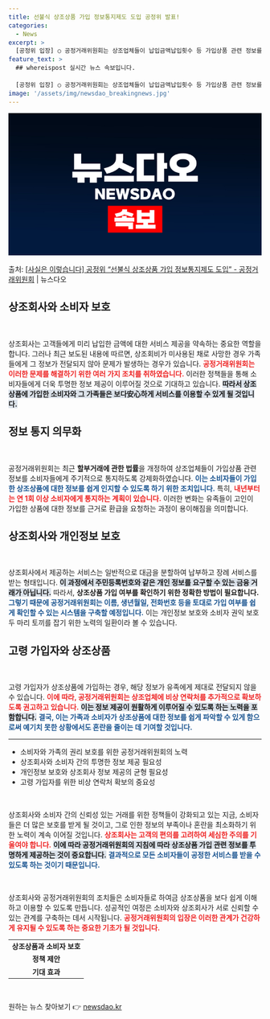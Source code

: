 ```yaml
---
title: 선불식 상조상품 가입 정보통지제도 도입 공정위 발표!
categories:
  - News
excerpt: >
  [공정위 입장] ○ 공정거래위원회는 상조업체들이 납입금액납입횟수 등 가입상품 관련 정보를 소비자들에게 주기적…
feature_text: >
  ## whereispost 실시간 뉴스 속보입니다.

  [공정위 입장] ○ 공정거래위원회는 상조업체들이 납입금액납입횟수 등 가입상품 관련 정보를 소비자들에게 주기적…
image: '/assets/img/newsdao_breakingnews.jpg'
---
```


![뉴스다오 속보](/assets/img/newsdao_breakingnews.jpg)

<p>출처: <a href="https://newsdao.kr/2727" rel="dofollow">[사실은 이렇습니다] 공정위 “선불식 상조상품 가입 정보통지제도 도입” - 공정거래위원회</a> | 뉴스다오</p>

<h2 data-ke-size="size26">상조회사와 소비자 보호</h2>

<p data-ke-size="size16">&nbsp;</p>

상조회사는 고객들에게 미리 납입한 금액에 대한 서비스 제공을 약속하는 중요한 역할을 합니다. 그러나 최근 보도된 내용에 따르면, 상조회비가 미사용된 채로 사망한 경우 가족들에게 그 정보가 전달되지 않아 문제가 발생하는 경우가 있습니다. <b><span style="color: #ee2323;">공정거래위원회는 이러한 문제를 해결하기 위한 여러 가지 조치를 취하였습니다.</span></b> 이러한 정책들을 통해 소비자들에게 더욱 투명한 정보 제공이 이루어질 것으로 기대하고 있습니다. <b><span style="background-color: #21538527;">따라서 상조상품에 가입한 소비자와 그 가족들은 보다安心하게 서비스를 이용할 수 있게 될 것입니다.</span></b>

<h2 data-ke-size="size26">정보 통지 의무화</h2>

<p data-ke-size="size16">&nbsp;</p>

공정거래위원회는 최근 <b>할부거래에 관한 법률</b>을 개정하여 상조업체들이 가입상품 관련 정보를 소비자들에게 주기적으로 통지하도록 강제화하였습니다. <b><span style="color: #1a5490;">이는 소비자들이 가입한 상조상품에 대한 정보를 쉽게 인지할 수 있도록 하기 위한 조치입니다.</span></b> 특히, <b><span style="color: #ee2323;">내년부터는 연 1회 이상 소비자에게 통지하는 계획이 있습니다.</span></b> 이러한 변화는 유족들이 고인이 가입한 상품에 대한 정보를 근거로 환급을 요청하는 과정이 용이해짐을 의미합니다.

<h2 data-ke-size="size26">상조회사와 개인정보 보호</h2>

<p data-ke-size="size16">&nbsp;</p>

상조회사에서 제공하는 서비스는 일반적으로 대금을 분할하여 납부하고 장례 서비스를 받는 형태입니다. <b><span style="background-color: #21538527;">이 과정에서 주민등록번호와 같은 개인 정보를 요구할 수 있는 금융 거래가 아닙니다.</span></b> 따라서, <b>상조상품 가입 여부를 확인하기 위한 정확한 방법이 필요합니다.</b> <b><span style="color: #1a5490;">그렇기 때문에 공정거래위원회는 이름, 생년월일, 전화번호 등을 토대로 가입 여부를 쉽게 확인할 수 있는 시스템을 구축할 예정입니다.</span></b> 이는 개인정보 보호와 소비자 권익 보호 두 마리 토끼를 잡기 위한 노력의 일환이라 볼 수 있습니다.

<h2 data-ke-size="size26">고령 가입자와 상조상품</h2>

<p data-ke-size="size16">&nbsp;</p>

고령 가입자가 상조상품에 가입하는 경우, 해당 정보가 유족에게 제대로 전달되지 않을 수 있습니다. <b><span style="color: #ee2323;">이에 따라, 공정거래위원회는 상조업체에 비상 연락처를 추가적으로 확보하도록 권고하고 있습니다.</span></b> <b><span style="background-color: #21538527;">이는 정보 제공이 원활하게 이루어질 수 있도록 하는 노력을 포함합니다.</span></b> <b><span style="color: #1a5490;">결국, 이는 가족과 소비자가 상조상품에 대한 정보를 쉽게 파악할 수 있게 함으로써 예기치 못한 상황에서도 혼란을 줄이는 데 기여할 것입니다.</span></b>

<hr/>

<ul>
<li>소비자와 가족의 권리 보호를 위한 공정거래위원회의 노력</li>
<li>상조회사와 소비자 간의 투명한 정보 제공 필요성</li>
<li>개인정보 보호와 상조회사 정보 제공의 균형 필요성</li>
<li>고령 가입자를 위한 비상 연락처 확보의 중요성</li>
</ul>

<p data-ke-size="size16">&nbsp;</p>

상조회사와 소비자 간의 신뢰성 있는 거래를 위한 정책들이 강화되고 있는 지금, 소비자들은 더 많은 보호를 받게 될 것이고, 그로 인한 정보의 부족이나 혼란을 최소화하기 위한 노력이 계속 이어질 것입니다. <b><span style="color: #ee2323;">상조회사는 고객의 편의를 고려하여 세심한 주의를 기울여야 합니다.</span></b> <b><span style="background-color: #21538527;">이에 따라 공정거래위원회의 지침에 따라 상조상품 가입 관련 정보를 투명하게 제공하는 것이 중요합니다.</span></b> <b><span style="color: #1a5490;">결과적으로 모든 소비자들이 공정한 서비스를 받을 수 있도록 하는 것이기 때문입니다.</span></b>

<p data-ke-size="size16">&nbsp;</p>

상조회사와 공정거래위원회의 조치들은 소비자들로 하여금 상조상품을 보다 쉽게 이해하고 이용할 수 있도록 만듭니다. 성공적인 여정은 소비자와 상조회사가 서로 신뢰할 수 있는 관계를 구축하는 데서 시작됩니다. <b><span style="color: #ee2323;">공정거래위원회의 입장은 이러한 관계가 건강하게 유지될 수 있도록 하는 중요한 기초가 될 것입니다.</span></b> 

<table style="width: 100%;">
<tr>
<td style="text-align: center; height: 17px;"><b>상조상품과 소비자 보호</b></td>
</tr>
<tr>
<td style="text-align: center; height: 17px;"><b>정책 제안</b></td>
</tr>
<tr>
<td style="text-align: center; height: 17px;"><b>기대 효과</b></td>
</tr>
</table>

<p data-ke-size="size16">&nbsp;</p> 

원하는 뉴스 찾아보기 👉 <a href="https://newsdao.kr" rel="dofollow">newsdao.kr</a>


